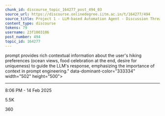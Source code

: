```yaml
---
chunk_id: discourse_topic_164277_post_494_03
source_url: https://discourse.onlinedegree.iitm.ac.in/t/164277/494
source_title: Project 1 - LLM-based Automation Agent - Discussion Thread [TDS Jan 2025]
content_type: discourse
tokens: 79
username: 23f1003186
post_number: 494
topic_id: 164277
---
```


 prompt provides rich contextual information about the user's hiking preferences (ocean views, food celebration at the end, desire for uniqueness) to guide the LLM's response, emphasizing the importance of context in prompt engineering." data-dominant-color="333334" width="502" height="500">

---

8:06 PM - 14 Feb 2025

5.5K

360
